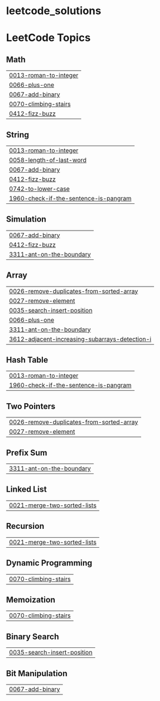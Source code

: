 # leetcode_solutions
<!---LeetCode Topics Start-->
# LeetCode Topics
## Math
|  |
| ------- |
| [0013-roman-to-integer](https://github.com/rizwanmuhammedd/leetcode_solutions/tree/master/0013-roman-to-integer) |
| [0066-plus-one](https://github.com/rizwanmuhammedd/leetcode_solutions/tree/master/0066-plus-one) |
| [0067-add-binary](https://github.com/rizwanmuhammedd/leetcode_solutions/tree/master/0067-add-binary) |
| [0070-climbing-stairs](https://github.com/rizwanmuhammedd/leetcode_solutions/tree/master/0070-climbing-stairs) |
| [0412-fizz-buzz](https://github.com/rizwanmuhammedd/leetcode_solutions/tree/master/0412-fizz-buzz) |
## String
|  |
| ------- |
| [0013-roman-to-integer](https://github.com/rizwanmuhammedd/leetcode_solutions/tree/master/0013-roman-to-integer) |
| [0058-length-of-last-word](https://github.com/rizwanmuhammedd/leetcode_solutions/tree/master/0058-length-of-last-word) |
| [0067-add-binary](https://github.com/rizwanmuhammedd/leetcode_solutions/tree/master/0067-add-binary) |
| [0412-fizz-buzz](https://github.com/rizwanmuhammedd/leetcode_solutions/tree/master/0412-fizz-buzz) |
| [0742-to-lower-case](https://github.com/rizwanmuhammedd/leetcode_solutions/tree/master/0742-to-lower-case) |
| [1960-check-if-the-sentence-is-pangram](https://github.com/rizwanmuhammedd/leetcode_solutions/tree/master/1960-check-if-the-sentence-is-pangram) |
## Simulation
|  |
| ------- |
| [0067-add-binary](https://github.com/rizwanmuhammedd/leetcode_solutions/tree/master/0067-add-binary) |
| [0412-fizz-buzz](https://github.com/rizwanmuhammedd/leetcode_solutions/tree/master/0412-fizz-buzz) |
| [3311-ant-on-the-boundary](https://github.com/rizwanmuhammedd/leetcode_solutions/tree/master/3311-ant-on-the-boundary) |
## Array
|  |
| ------- |
| [0026-remove-duplicates-from-sorted-array](https://github.com/rizwanmuhammedd/leetcode_solutions/tree/master/0026-remove-duplicates-from-sorted-array) |
| [0027-remove-element](https://github.com/rizwanmuhammedd/leetcode_solutions/tree/master/0027-remove-element) |
| [0035-search-insert-position](https://github.com/rizwanmuhammedd/leetcode_solutions/tree/master/0035-search-insert-position) |
| [0066-plus-one](https://github.com/rizwanmuhammedd/leetcode_solutions/tree/master/0066-plus-one) |
| [3311-ant-on-the-boundary](https://github.com/rizwanmuhammedd/leetcode_solutions/tree/master/3311-ant-on-the-boundary) |
| [3612-adjacent-increasing-subarrays-detection-i](https://github.com/rizwanmuhammedd/leetcode_solutions/tree/master/3612-adjacent-increasing-subarrays-detection-i) |
## Hash Table
|  |
| ------- |
| [0013-roman-to-integer](https://github.com/rizwanmuhammedd/leetcode_solutions/tree/master/0013-roman-to-integer) |
| [1960-check-if-the-sentence-is-pangram](https://github.com/rizwanmuhammedd/leetcode_solutions/tree/master/1960-check-if-the-sentence-is-pangram) |
## Two Pointers
|  |
| ------- |
| [0026-remove-duplicates-from-sorted-array](https://github.com/rizwanmuhammedd/leetcode_solutions/tree/master/0026-remove-duplicates-from-sorted-array) |
| [0027-remove-element](https://github.com/rizwanmuhammedd/leetcode_solutions/tree/master/0027-remove-element) |
## Prefix Sum
|  |
| ------- |
| [3311-ant-on-the-boundary](https://github.com/rizwanmuhammedd/leetcode_solutions/tree/master/3311-ant-on-the-boundary) |
## Linked List
|  |
| ------- |
| [0021-merge-two-sorted-lists](https://github.com/rizwanmuhammedd/leetcode_solutions/tree/master/0021-merge-two-sorted-lists) |
## Recursion
|  |
| ------- |
| [0021-merge-two-sorted-lists](https://github.com/rizwanmuhammedd/leetcode_solutions/tree/master/0021-merge-two-sorted-lists) |
## Dynamic Programming
|  |
| ------- |
| [0070-climbing-stairs](https://github.com/rizwanmuhammedd/leetcode_solutions/tree/master/0070-climbing-stairs) |
## Memoization
|  |
| ------- |
| [0070-climbing-stairs](https://github.com/rizwanmuhammedd/leetcode_solutions/tree/master/0070-climbing-stairs) |
## Binary Search
|  |
| ------- |
| [0035-search-insert-position](https://github.com/rizwanmuhammedd/leetcode_solutions/tree/master/0035-search-insert-position) |
## Bit Manipulation
|  |
| ------- |
| [0067-add-binary](https://github.com/rizwanmuhammedd/leetcode_solutions/tree/master/0067-add-binary) |
<!---LeetCode Topics End-->